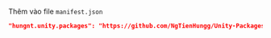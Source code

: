 Thêm vào file `manifest.json`

```json
"hungnt.unity.packages": "https://github.com/NgTienHungg/Unity-Packages.git",
```
